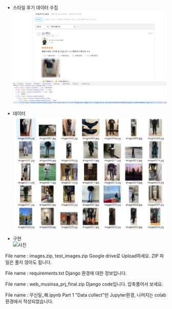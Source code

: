 - 스타일 후기 데이터 수집
![사진](../Final_Musinsa_Style_review/스타일%20후기.png)

- 데이터
![사진](../Final_Musinsa_Style_review/사진.png)

- 구현  
![사진](../Final_Musinsa_Style_review/img.gif)


File name : images.zip, test_images.zip
Google drive로 Upload하세요.
ZIP 파일은 풀지 않아도 됩니다.

File name : requirements.txt
Django 환경에 대한 정보입니다.

File name : web_musinsa_prj_final.zip
Django code입니다.
압축풀어서 보세요.

File name : 무신일_해.ipynb
Part 1 "Data collect"만 Jupyter환경, 나머지는 colab환경에서 작성되었습니다.
